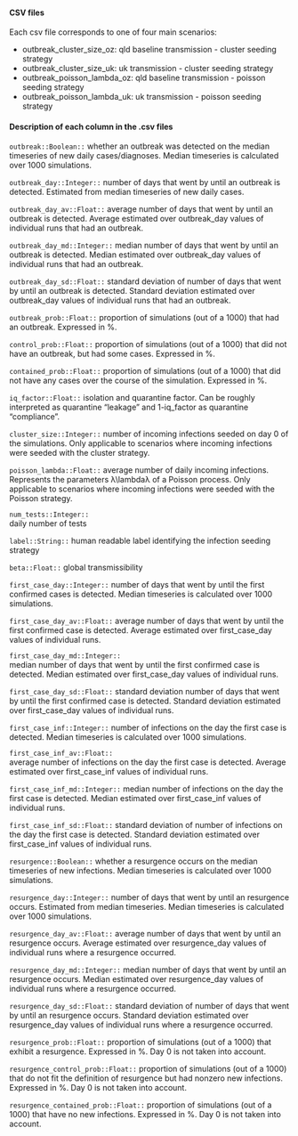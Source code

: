 #### CSV files
Each csv file corresponds to one of four main scenarios:
+ outbreak_cluster_size_oz: qld baseline transmission - cluster seeding strategy 
+ outbreak_cluster_size_uk: uk transmission - cluster seeding strategy 
+ outbreak_poisson_lambda_oz: qld baseline transmission - poisson seeding strategy 
+ outbreak_poisson_lambda_uk: uk transmission - poisson seeding strategy 

#### Description of each column in the .csv files

`outbreak::Boolean::`
whether an outbreak was detected on the median timeseries of new daily cases/diagnoses. Median timeseries is calculated over 1000 simulations.

`outbreak_day::Integer::`
number of days that went by until an outbreak is detected. Estimated from median timeseries of new daily cases.

`outbreak_day_av::Float::`
average number of days that went by until an outbreak is detected. Average estimated over outbreak_day values of individual runs that had an outbreak.

`outbreak_day_md::Integer::`
median number of days that went by until an outbreak is detected. Median estimated over outbreak_day values of individual runs that had an outbreak.

`outbreak_day_sd::Float::`
standard deviation of number of days that went by until an outbreak is detected. Standard deviation estimated over
outbreak_day values of individual runs that had an outbreak.

`outbreak_prob::Float::`
proportion of simulations (out of a 1000) that had an outbreak. Expressed in %.

`control_prob::Float::`
proportion of simulations (out of a 1000) that did not have an outbreak, but had some cases. Expressed in %.

`contained_prob::Float::`
proportion of simulations (out of a 1000) that did not have any cases over the course of the simulation. Expressed in %.

`iq_factor::Float::`
isolation and quarantine factor. Can be roughly interpreted as quarantine “leakage” and 1-iq_factor as quarantine “compliance”.

`cluster_size::Integer::`
number of incoming infections seeded on day 0 of the simulations. Only applicable to scenarios where incoming infections were seeded with the cluster strategy.

`poisson_lambda::Float::`
average number of daily incoming infections. Represents the parameters λ\lambdaλ of a Poisson process. Only applicable to scenarios where incoming infections were seeded with the Poisson strategy.

`num_tests::Integer::`	
daily number of tests

`label::String::`
human readable label identifying the infection seeding strategy

`beta::Float::`
global transmissibility

`first_case_day::Integer::`	
number of days that went by until the first confirmed cases is detected. Median timeseries is calculated over 1000 simulations.

`first_case_day_av::Float::`
average number of days that went by until the first confirmed case is detected. Average estimated over first_case_day values of individual runs.

`first_case_day_md::Integer::`	
median number of days that went by until the first confirmed case is detected. Median estimated over first_case_day values of individual runs.

`first_case_day_sd::Float::`
standard deviation number of days that went by until the first confirmed case is detected. Standard deviation estimated over first_case_day values of individual runs.

`first_case_inf::Integer::`
number of infections on the day the first case is detected. Median timeseries is calculated over 1000 simulations.

`first_case_inf_av::Float::`	
average number of infections on the day the first case is detected. Average estimated over first_case_inf values of individual runs.

`first_case_inf_md::Integer::`
median number of infections on the day the first case is detected. Median estimated over first_case_inf values of individual runs.

`first_case_inf_sd::Float::`
standard deviation of number of infections on the day the first case is detected. Standard deviation estimated over first_case_inf values of individual runs.

`resurgence::Boolean::`
whether a resurgence occurs on the median timeseries of new infections. Median timeseries is calculated over 1000 simulations.

`resurgence_day::Integer::`	
number of days that went by until an resurgence occurs. Estimated from median timeseries. Median timeseries is calculated over 1000 simulations.

`resurgence_day_av::Float::`
average number of days that went by until an resurgence occurs. Average estimated over resurgence_day values of individual runs where a resurgence occurred.

`resurgence_day_md::Integer::`
median number of days that went by until an resurgence occurs. Median estimated over resurgence_day values of individual runs where a resurgence occurred.

`resurgence_day_sd::Float::`
standard deviation of number of days that went by until an resurgence occurs. Standard deviation estimated over resurgence_day values of individual runs where a resurgence occurred.

`resurgence_prob::Float::`
proportion of simulations (out of a 1000) that exhibit a resurgence. Expressed in %. Day 0 is not taken into account.

`resurgence_control_prob::Float::`
proportion of simulations (out of a 1000) that do not fit the definition of resurgence but had nonzero new infections. Expressed in %. Day 0 is not taken into account.

`resurgence_contained_prob::Float::`
proportion of simulations (out of a 1000) that have no new infections. Expressed in %. Day 0 is not taken into account.
